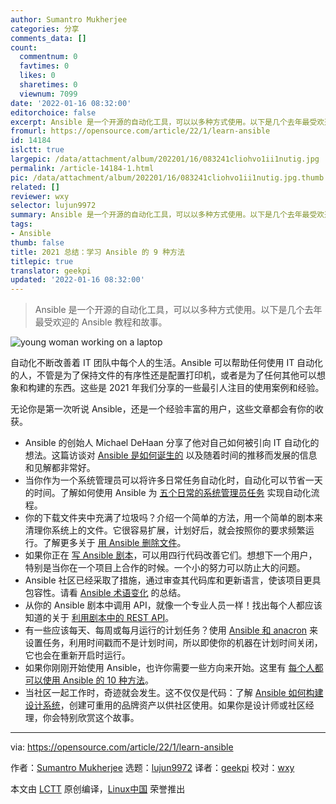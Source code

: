```yaml
---
author: Sumantro Mukherjee
categories: 分享
comments_data: []
count:
  commentnum: 0
  favtimes: 0
  likes: 0
  sharetimes: 0
  viewnum: 7099
date: '2022-01-16 08:32:00'
editorchoice: false
excerpt: Ansible 是一个开源的自动化工具，可以以多种方式使用。以下是几个去年最受欢迎的 Ansible 教程和故事。
fromurl: https://opensource.com/article/22/1/learn-ansible
id: 14184
islctt: true
largepic: /data/attachment/album/202201/16/083241cliohvo1ii1nutig.jpg
permalink: /article-14184-1.html
pic: /data/attachment/album/202201/16/083241cliohvo1ii1nutig.jpg.thumb.jpg
related: []
reviewer: wxy
selector: lujun9972
summary: Ansible 是一个开源的自动化工具，可以以多种方式使用。以下是几个去年最受欢迎的 Ansible 教程和故事。
tags:
- Ansible
thumb: false
title: 2021 总结：学习 Ansible 的 9 种方法
titlepic: true
translator: geekpi
updated: '2022-01-16 08:32:00'
---
```



> 
> Ansible 是一个开源的自动化工具，可以以多种方式使用。以下是几个去年最受欢迎的 Ansible 教程和故事。
> 
> 
> 


![](/data/attachment/album/202201/16/083241cliohvo1ii1nutig.jpg "young woman working on a laptop")


自动化不断改善着 IT 团队中每个人的生活。Ansible 可以帮助任何使用 IT 自动化的人，不管是为了保持文件的有序性还是配置打印机，或者是为了任何其他可以想象和构建的东西。这些是 2021 年我们分享的一些最引人注目的使用案例和经验。


无论你是第一次听说 Ansible，还是一个经验丰富的用户，这些文章都会有你的收获。


* Ansible 的创始人 Michael DeHaan 分享了他对自己如何被引向 IT 自动化的想法。这篇访谈对 [Ansible 是如何诞生的](https://opensource.com/article/21/2/ansible-origin-story) 以及随着时间的推移而发展的信息和见解都非常好。
* 当你作为一个系统管理员可以将许多日常任务自动化时，自动化可以节省一天的时间。了解如何使用 Ansible 为 [五个日常的系统管理员任务](https://opensource.com/article/21/3/ansible-sysadmin) 实现自动化流程。
* 你的下载文件夹中充满了垃圾吗？介绍一个简单的方法，用一个简单的剧本来清理你系统上的文件。它很容易扩展，计划好后，就会按照你的要求频繁运行。了解更多关于 [用 Ansible 删除文件](https://opensource.com/article/21/9/keep-folders-tidy-ansible)。
* 如果你正在 [写 Ansible 剧本](https://opensource.com/article/21/1/improve-ansible-play)，可以用四行代码改善它们。想想下一个用户，特别是当你在一个项目上合作的时候。一个小的努力可以防止大的问题。
* Ansible 社区已经采取了措施，通过审查其代码库和更新语言，使该项目更具包容性。请看 [Ansible 术语变化](https://opensource.com/article/21/5/inclusive-language-ansible) 的总结。
* 从你的 Ansible 剧本中调用 API，就像一个专业人员一样！找出每个人都应该知道的关于 [利用剧本中的 REST API](https://opensource.com/article/21/9/ansible-rest-apis)。
* 有一些应该每天、每周或每月运行的计划任务？使用 [Ansible 和 anacron](https://opensource.com/article/21/9/ansible-anacron-automation) 来设置任务，利用时间戳而不是计划时间，所以即使你的机器在计划时间关闭，它也会在重新开启时运行。
* 如果你刚刚开始使用 Ansible，也许你需要一些方向来开始。这里有 [每个人都可以使用 Ansible 的 10 种方法](https://opensource.com/article/21/1/ansible)。
* 当社区一起工作时，奇迹就会发生。这不仅仅是代码：了解 [Ansible 如何构建设计系统](https://opensource.com/article/21/4/ansible-community-logos)，创建可重用的品牌资产以供社区使用。如果你是设计师或社区经理，你会特别欣赏这个故事。




---


via: <https://opensource.com/article/22/1/learn-ansible>


作者：[Sumantro Mukherjee](https://opensource.com/users/sumantro) 选题：[lujun9972](https://github.com/lujun9972) 译者：[geekpi](https://github.com/geekpi) 校对：[wxy](https://github.com/wxy)


本文由 [LCTT](https://github.com/LCTT/TranslateProject) 原创编译，[Linux中国](https://linux.cn/) 荣誉推出